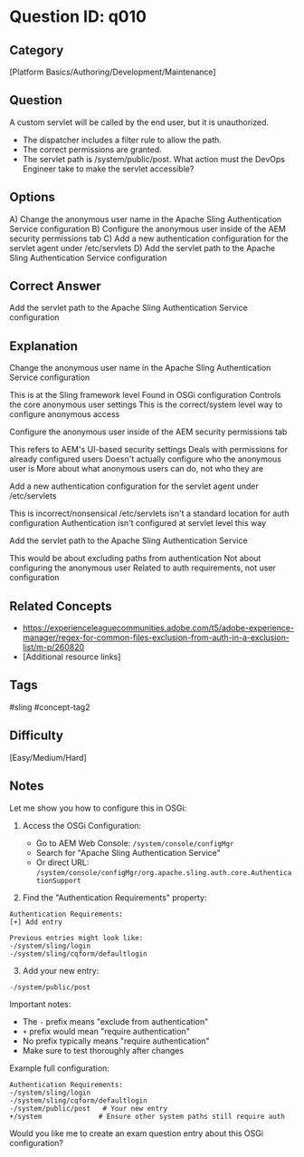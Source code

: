# Question ID: q010

## Category
[Platform Basics/Authoring/Development/Maintenance]

## Question
A custom servlet will be called by the end user, but it is unauthorized.
- The dispatcher includes a filter rule to allow the path.
- The correct permissions are granted.
- The servlet path is /system/public/post.
What action must the DevOps Engineer take to make the servlet accessible?

## Options
A) Change the anonymous user name in the Apache Sling Authentication Service configuration
B) Configure the anonymous user inside of the AEM security permissions tab
C) Add a new authentication configuration for the servlet agent under /etc/servlets
D) Add the servlet path to the Apache Sling Authentication Service configuration

## Correct Answer
Add the servlet path to the Apache Sling Authentication Service configuration

## Explanation
Change the anonymous user name in the Apache Sling Authentication Service configuration

This is at the Sling framework level
Found in OSGi configuration
Controls the core anonymous user settings
This is the correct/system level way to configure anonymous access


Configure the anonymous user inside of the AEM security permissions tab

This refers to AEM's UI-based security settings
Deals with permissions for already configured users
Doesn't actually configure who the anonymous user is
More about what anonymous users can do, not who they are


Add a new authentication configuration for the servlet agent under /etc/servlets

This is incorrect/nonsensical
/etc/servlets isn't a standard location for auth configuration
Authentication isn't configured at servlet level this way


Add the servlet path to the Apache Sling Authentication Service

This would be about excluding paths from authentication
Not about configuring the anonymous user
Related to auth requirements, not user configuration

## Related Concepts
- https://experienceleaguecommunities.adobe.com/t5/adobe-experience-manager/regex-for-common-files-exclusion-from-auth-in-a-exclusion-list/m-p/260820
- [Additional resource links]

## Tags
#sling #concept-tag2

## Difficulty
[Easy/Medium/Hard]

## Notes
Let me show you how to configure this in OSGi:

1. Access the OSGi Configuration:
   - Go to AEM Web Console: `/system/console/configMgr`
   - Search for "Apache Sling Authentication Service"
   - Or direct URL: `/system/console/configMgr/org.apache.sling.auth.core.AuthenticationSupport`

2. Find the "Authentication Requirements" property:
```
Authentication Requirements:
[+] Add entry

Previous entries might look like:
-/system/sling/login
-/system/sling/cqform/defaultlogin
```

3. Add your new entry:
```
-/system/public/post
```

Important notes:
- The `-` prefix means "exclude from authentication"
- `+` prefix would mean "require authentication"
- No prefix typically means "require authentication"
- Make sure to test thoroughly after changes

Example full configuration:
```
Authentication Requirements:
-/system/sling/login
-/system/sling/cqform/defaultlogin
-/system/public/post   # Your new entry
+/system              # Ensure other system paths still require auth
```

Would you like me to create an exam question entry about this OSGi configuration?